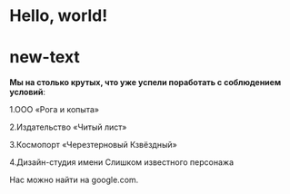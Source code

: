 # Hello, world!
# new-text
**Мы на столько крутых, что уже успели поработать с соблюдением условий**:

1.ООО «Рога и копыта»

2.Издательство «Читый лист»

3.Космопорт «Черезтерновый Кзвёздный»

4.Дизайн-студия имени Слишком известного персонажа


Нас можно найти на google.com.
